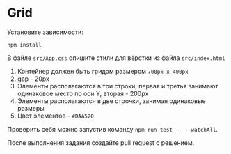# Grid

Установите зависимости:

```
npm install
```

В файле `src/App.css` опишите стили для вёрстки из файла `src/index.html`

1. Контейнер должен быть гридом размером `700px x 400px`
1. gap - 20px
1. Элементы располагаются в три строки, первая и третья занимают одинаковое место по оси Y, вторая - 200px
1. Элементы располагаются в две строчки, занимая одинаковые размеры
1. Цвет элементов - `#DAA520`

Проверить себя можно запустив команду `npm run test -- --watchAll`.

После выполнения задания создайте pull request с решением.
